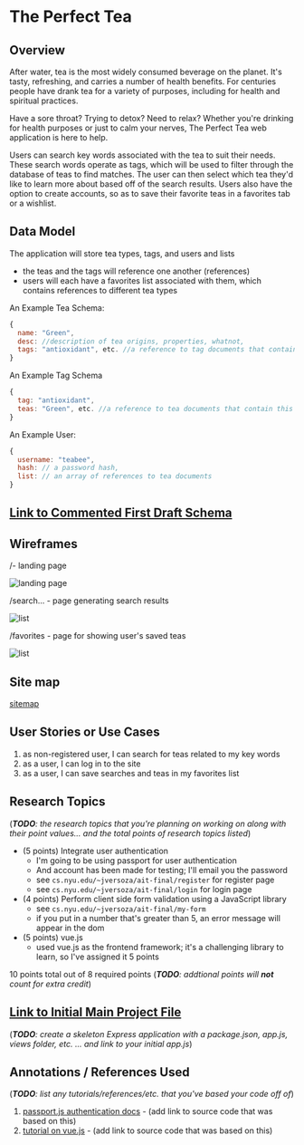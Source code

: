 # The Perfect Tea 

## Overview

After water, tea is the most widely consumed beverage on the planet. It's tasty, refreshing, and carries a number of health benefits. For centuries people have drank tea for a variety of purposes, including for health and spiritual practices.

Have a sore throat? Trying to detox? Need to relax? Whether you're drinking for health purposes or just to calm your nerves, The Perfect Tea web application is here to help. 

Users can search key words associated with the tea to suit their needs. These search words operate as tags, which will be used to filter through the database of teas to find matches. The user can then select which tea they'd like to learn more about based off of the search results. 
Users also have the option to create accounts, so as to save their favorite teas in a favorites tab or a wishlist.


## Data Model

The application will store tea types, tags, and users and lists

* the teas and the tags will reference one another (references)
* users will each have a favorites list associated with them, which contains references to different tea types


An Example Tea Schema:

```javascript
{
  name: "Green",
  desc: //description of tea origins, properties, whatnot,
  tags: "antioxidant", etc. //a reference to tag documents that contain this tea
}
```

An Example Tag Schema
```javascript
{
  tag: "antioxidant",
  teas: "Green", etc. //a reference to tea documents that contain this tag
}
```

An Example User:

```javascript
{
  username: "teabee",
  hash: // a password hash,
  list: // an array of references to tea documents
}
```


## [Link to Commented First Draft Schema](db.js) 



## Wireframes

/- landing page

![landing page](documentation/home)

/search... - page generating search results

![list](documentation/search)

/favorites - page for showing user's saved teas

![list](documentation/favorites)

## Site map

[sitemap](documentation/sitemap.pdf)

## User Stories or Use Cases

1. as non-registered user, I can search for teas related to my key words
2. as a user, I can log in to the site
3. as a user, I can save searches and teas in my favorites list

## Research Topics

(___TODO__: the research topics that you're planning on working on along with their point values... and the total points of research topics listed_)

* (5 points) Integrate user authentication
    * I'm going to be using passport for user authentication
    * And account has been made for testing; I'll email you the password
    * see <code>cs.nyu.edu/~jversoza/ait-final/register</code> for register page
    * see <code>cs.nyu.edu/~jversoza/ait-final/login</code> for login page
* (4 points) Perform client side form validation using a JavaScript library
    * see <code>cs.nyu.edu/~jversoza/ait-final/my-form</code>
    * if you put in a number that's greater than 5, an error message will appear in the dom
* (5 points) vue.js
    * used vue.js as the frontend framework; it's a challenging library to learn, so I've assigned it 5 points

10 points total out of 8 required points (___TODO__: addtional points will __not__ count for extra credit_)


## [Link to Initial Main Project File](app.js) 

(___TODO__: create a skeleton Express application with a package.json, app.js, views folder, etc. ... and link to your initial app.js_)

## Annotations / References Used

(___TODO__: list any tutorials/references/etc. that you've based your code off of_)

1. [passport.js authentication docs](http://passportjs.org/docs) - (add link to source code that was based on this)
2. [tutorial on vue.js](https://vuejs.org/v2/guide/) - (add link to source code that was based on this)